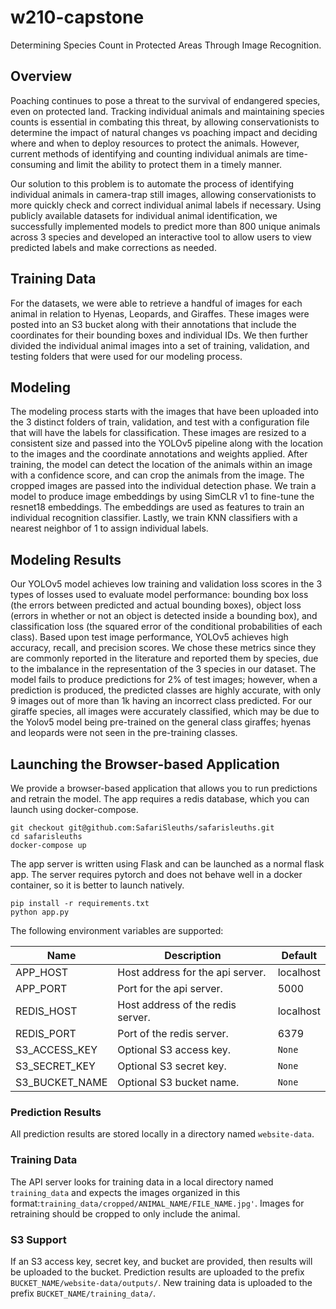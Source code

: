 # w210-capstone

Determining Species Count in Protected Areas Through Image Recognition.

## Overview

Poaching continues to pose a threat to the survival of endangered species, even on protected land. Tracking individual
animals and maintaining species counts is essential in combating this threat, by allowing conservationists to determine
the impact of natural changes vs poaching impact and deciding where and when to deploy resources to protect the animals.
However, current methods of identifying and counting individual animals are time-consuming and limit the ability to
protect them in a timely manner.

Our solution to this problem is to automate the process of identifying individual animals in camera-trap still images,
allowing conservationists to more quickly check and correct individual animal labels if necessary. Using publicly
available datasets for individual animal identification, we successfully implemented models to predict more than 800
unique animals across 3 species and developed an interactive tool to allow users to view predicted labels and make
corrections as needed.

## Training Data

For the datasets, we were able to retrieve a handful of images for each animal in relation to Hyenas, Leopards, and
Giraffes. These images were posted into an S3 bucket along with their annotations that include the coordinates for their
bounding boxes and individual IDs. We then further divided the individual animal images into a set of training,
validation, and testing folders that were used for our modeling process.

## Modeling

The modeling process starts with the images that have been uploaded into the 3 distinct folders of train, validation,
and test with a configuration file that will have the labels for classification. These images are resized to a
consistent size and passed into the YOLOv5 pipeline along with the location to the images and the coordinate annotations
and weights applied. After training, the model can detect the location of the animals within an image with a confidence
score, and can crop the animals from the image. The cropped images are passed into the individual detection phase. We
train a model to produce image embeddings by using SimCLR v1 to fine-tune the resnet18 embeddings. The embeddings are
used as features to train an individual recognition classifier. Lastly, we train KNN classifiers with a nearest neighbor
of 1 to assign individual labels.

## Modeling Results

Our YOLOv5 model achieves low training and validation loss scores in the 3 types of losses used to evaluate model
performance: bounding box loss (the errors between predicted and actual bounding boxes), object loss (errors in whether
or not an object is detected inside a bounding box), and classification loss (the squared error of the conditional
probabilities of each class). Based upon test image performance, YOLOv5 achieves high accuracy, recall, and precision
scores. We chose these metrics since they are commonly reported in the literature and reported them by species, due to
the imbalance in the representation of the 3 species in our dataset. The model fails to produce predictions for 2% of
test images; however, when a prediction is produced, the predicted classes are highly accurate, with only 9 images out
of more than 1k having an incorrect class predicted. For our giraffe species, all images were accurately classified,
which may be due to the Yolov5 model being pre-trained on the general class giraffes; hyenas and leopards were not seen
in the pre-training classes.

## Launching the Browser-based Application

We provide a browser-based application that allows you to run predictions and retrain the model. The app requires a
redis database, which you can launch using docker-compose.

```shell
git checkout git@github.com:SafariSleuths/safarisleuths.git
cd safarisleuths
docker-compose up
```

The app server is written using Flask and can be launched as a normal flask app. The server requires pytorch and does
not behave well in a docker container, so it is better to launch natively.

```shell
pip install -r requirements.txt
python app.py
```

The following environment variables are supported:

| Name           | Description                       | Default   |
|----------------|-----------------------------------|-----------|
| APP_HOST       | Host address for the api server.  | localhost |
| APP_PORT       | Port for the api server.          | 5000      |
| REDIS_HOST     | Host address of the redis server. | localhost |
| REDIS_PORT     | Port of the redis server.         | 6379      |
| S3_ACCESS_KEY  | Optional S3 access key.           | `None`    |
| S3_SECRET_KEY  | Optional S3 secret key.           | `None`    |
| S3_BUCKET_NAME | Optional S3 bucket name.          | `None`    |

### Prediction Results

All prediction results are stored locally in a directory named `website-data`.

### Training Data

The API server looks for training data in a local directory named `training_data` and expects the images organized in
this format:`training_data/cropped/ANIMAL_NAME/FILE_NAME.jpg'`. Images for retraining should be cropped to only include
the animal.

### S3 Support

If an S3 access key, secret key, and bucket are provided, then results will be uploaded to the bucket. Prediction
results are uploaded to the prefix `BUCKET_NAME/website-data/outputs/`. New training data is uploaded to the
prefix `BUCKET_NAME/training_data/`.
